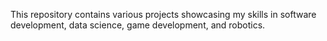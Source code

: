 This repository contains various projects showcasing my skills in software development, data science, game development, and robotics. 
